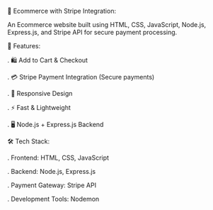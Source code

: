 🛒 Ecommerce with Stripe Integration:

An Ecommerce website built using HTML, CSS, JavaScript, Node.js, Express.js, and Stripe API for secure payment processing.

🚀 Features:

. 🛍 Add to Cart & Checkout

. 💳 Stripe Payment Integration (Secure payments)

. 🎨 Responsive Design

. ⚡ Fast & Lightweight

. 🖥 Node.js + Express.js Backend

 🛠️ Tech Stack:
 
. Frontend: HTML, CSS, JavaScript

. Backend: Node.js, Express.js

. Payment Gateway: Stripe API

. Development Tools: Nodemon
